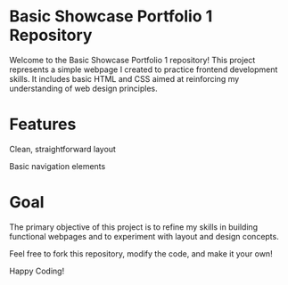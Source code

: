 # Basic Showcase Portfolio 1 Repository
Welcome to the Basic Showcase Portfolio 1 repository! This project represents a simple webpage I created to practice frontend development skills. It includes basic HTML and CSS aimed at reinforcing my 
understanding of web design principles.

# Features
Clean, straightforward layout

Basic navigation elements

# Goal
The primary objective of this project is to refine my skills in building functional webpages and to experiment with layout and design concepts.

Feel free to fork this repository, modify the code, and make it your own!

Happy Coding!
